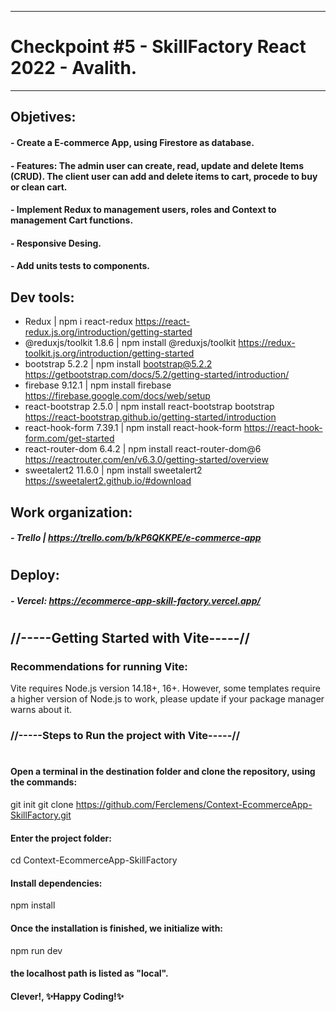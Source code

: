 -------------------------------------------------------------------------------------
# Checkpoint #5 - SkillFactory React 2022 - Avalith.
-------------------------------------------------------------------------------------
## Objetives:
#### - Create a E-commerce App, using Firestore as database. 
#### - Features: The admin user can create, read, update and delete Items (CRUD). The client user can add and delete items to cart, procede to buy or clean cart.
#### - Implement Redux to management users, roles and Context to management Cart functions. 
#### - Responsive Desing.
#### - Add units tests to components.
## Dev tools:
- Redux | npm i react-redux
    https://react-redux.js.org/introduction/getting-started
- @reduxjs/toolkit 1.8.6 | npm install @reduxjs/toolkit
    https://redux-toolkit.js.org/introduction/getting-started
- bootstrap 5.2.2 | npm install bootstrap@5.2.2
    https://getbootstrap.com/docs/5.2/getting-started/introduction/
- firebase 9.12.1 | npm install firebase
    https://firebase.google.com/docs/web/setup
- react-bootstrap 2.5.0 | npm install react-bootstrap bootstrap
    https://react-bootstrap.github.io/getting-started/introduction
- react-hook-form 7.39.1 | npm install react-hook-form
       https://react-hook-form.com/get-started
- react-router-dom 6.4.2 | npm install react-router-dom@6
    https://reactrouter.com/en/v6.3.0/getting-started/overview
- sweetalert2 11.6.0 | npm install sweetalert2
    https://sweetalert2.github.io/#download
## Work organization: 
##### - Trello | https://trello.com/b/kP6QKKPE/e-commerce-app
#
## Deploy:
##### - Vercel: https://ecommerce-app-skill-factory.vercel.app/
#
## //-----Getting Started with Vite-----//

### Recommendations for running Vite:

Vite requires Node.js version 14.18+, 16+. However, some templates require a
higher version of Node.js to work, please update if your package manager
warns about it.

###  //-----Steps to Run the project with Vite-----//
#
#### Open a terminal in the destination folder and clone the repository, using the commands:

git init
git clone https://github.com/Ferclemens/Context-EcommerceApp-SkillFactory.git

#### Enter the project folder:

cd Context-EcommerceApp-SkillFactory

#### Install dependencies:

npm install

#### Once the installation is finished, we initialize with:

npm run dev

#### the localhost path is listed as "local". 
#### Clever!, ✨Happy Coding!✨

